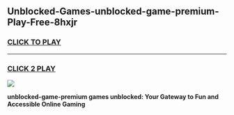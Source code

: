 
## Unblocked-Games-unblocked-game-premium-Play-Free-8hxjr
<h3>
<a href="https://premium76.site?title=unblocked-game-premium&ref=21A">CLICK TO PLAY</a></h3>
<hr>

<h3>
<a href="https://premium76.site?title=unblocked-game-premium&ref=21A">CLICK 2 PLAY</a>
  
</h3>

<a href="https://premium76.site?title=unblocked-game-premium&ref=21A"><img src="https://clearcache.store/games.png"></a>


**unblocked-game-premium games unblocked: Your Gateway to Fun and Accessible Online Gaming**
